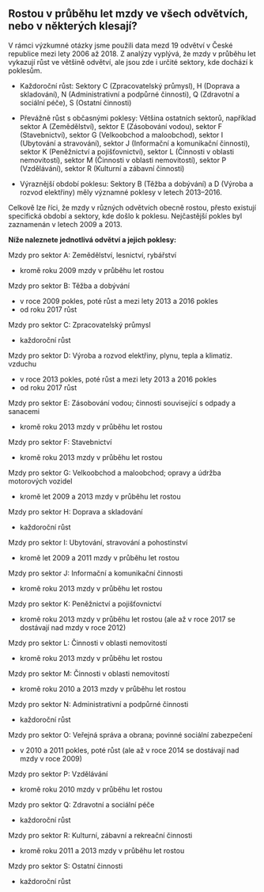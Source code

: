 ## Rostou v průběhu let mzdy ve všech odvětvích, nebo v některých klesají?


V rámci výzkumné otázky jsme použili data mezd 19 odvětví v České republice mezi lety 2006 až 2018. Z analýzy vyplývá, že mzdy v průběhu let vykazují růst ve většině odvětví, ale jsou zde i určité sektory, kde dochází k poklesům.

- Každoroční růst: Sektory C (Zpracovatelský průmysl), H (Doprava a skladování), N (Administrativní a podpůrné činnosti), Q (Zdravotní a sociální péče), S (Ostatní činnosti)

- Převážně růst s občasnými poklesy: Většina ostatních sektorů, například sektor A (Zemědělství), sektor E (Zásobování vodou), sektor F (Stavebnictví), sektor G (Velkoobchod a maloobchod), sektor I (Ubytování a stravování), sektor J (Informační a komunikační činnosti), sektor K (Peněžnictví a pojišťovnictví), sektor L (Činnosti v oblasti nemovitostí), sektor M (Činnosti v oblasti nemovitostí), sektor P (Vzdělávání), sektor R (Kulturní a zábavní činnosti)

- Výraznější období poklesu: Sektory B (Těžba a dobývání) a D (Výroba a rozvod elektřiny) měly významné poklesy v letech 2013–2016.

Celkově lze říci, že mzdy v různých odvětvích obecně rostou, přesto existují specifická období a sektory, kde došlo k poklesu. Nejčastější pokles byl zaznamenán v letech 2009 a 2013.


**Níže naleznete jednotlivá odvětví a jejich poklesy:**

Mzdy pro sektor A: Zemědělství, lesnictví, rybářství
- kromě roku 2009 mzdy v průběhu let rostou

Mzdy pro sektor B: Těžba a dobývání
- v roce 2009 pokles, poté růst a mezi lety 2013 a 2016 pokles
- od roku 2017 růst

Mzdy pro sektor C: Zpracovatelský průmysl
- každoroční růst

Mzdy pro sektor D: Výroba a rozvod elektřiny, plynu, tepla a klimatiz. vzduchu
- v roce 2013 pokles, poté růst a mezi lety 2013 a 2016 pokles
- od roku 2017 růst

Mzdy pro sektor E: Zásobování vodou; činnosti související s odpady a sanacemi
- kromě roku 2013 mzdy v průběhu let rostou

Mzdy pro sektor F: Stavebnictví
- kromě roku 2013 mzdy v průběhu let rostou

Mzdy pro sektor G: Velkoobchod a maloobchod; opravy a údržba motorových vozidel
- kromě let 2009 a 2013 mzdy v průběhu let rostou

Mzdy pro sektor H: Doprava a skladování
- každoroční růst

Mzdy pro sektor I: Ubytování, stravování a pohostinství
- kromě let 2009 a 2011 mzdy v průběhu let rostou

Mzdy pro sektor J: Informační a komunikační činnosti
- kromě roku 2013 mzdy v průběhu let rostou

Mzdy pro sektor K: Peněžnictví a pojišťovnictví
- kromě roku 2013 mzdy v průběhu let rostou (ale až v roce 2017 se dostávají nad mzdy v roce 2012)

Mzdy pro sektor L: Činnosti v oblasti nemovitostí
- kromě roku 2013 mzdy v průběhu let rostou

Mzdy pro sektor M: Činnosti v oblasti nemovitostí
- kromě roku 2010 a 2013 mzdy v průběhu let rostou

Mzdy pro sektor N: Administrativní a podpůrné činnosti
- každoroční růst

Mzdy pro sektor O: Veřejná správa a obrana; povinné sociální zabezpečení
- v 2010 a 2011 pokles, poté růst (ale až v roce 2014 se dostávají nad mzdy v roce 2009)

Mzdy pro sektor P: Vzdělávání
- kromě roku 2010 mzdy v průběhu let rostou

Mzdy pro sektor Q: Zdravotní a sociální péče
- každoroční růst

Mzdy pro sektor R: Kulturní, zábavní a rekreační činnosti
- kromě roku 2011 a 2013 mzdy v průběhu let rostou

Mzdy pro sektor S: Ostatní činnosti
- každoroční růst